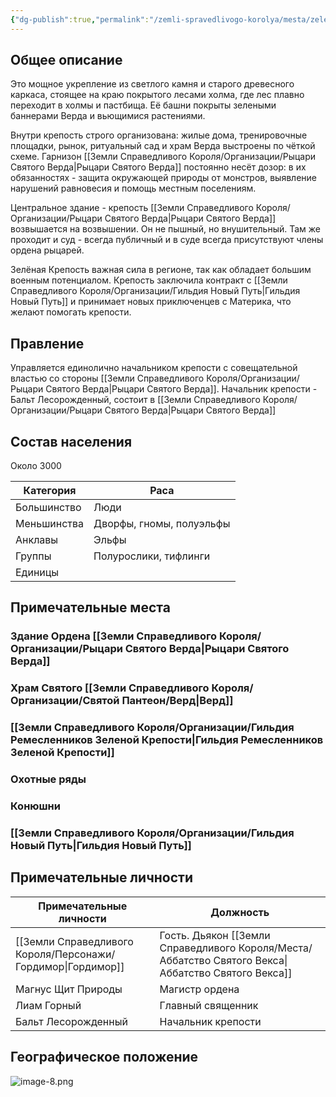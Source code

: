 ```yaml
---
{"dg-publish":true,"permalink":"/zemli-spravedlivogo-korolya/mesta/zelenaya-krepost/"}
---
```


## Общее описание
Это мощное укрепление из светлого камня и старого древесного каркаса, стоящее на краю покрытого лесами холма, где лес плавно переходит в холмы и пастбища. Её башни покрыты зелеными баннерами Верда и вьющимися растениями.

Внутри крепость строго организована: жилые дома, тренировочные площадки, рынок, ритуальный сад и храм Верда выстроены по чёткой схеме. Гарнизон [[Земли Справедливого Короля/Организации/Рыцари Святого Верда\|Рыцари Святого Верда]] постоянно несёт дозор: в их обязанностях - защита окружающей природы от монстров, выявление нарушений равновесия и помощь местным поселениям.

Центральное здание - крепость [[Земли Справедливого Короля/Организации/Рыцари Святого Верда\|Рыцари Святого Верда]] возвышается на возвышении. Он не пышный, но внушительный. Там же проходит и суд - всегда публичный и в суде всегда присутствуют члены ордена рыцарей.

Зелёная Крепость важная сила в регионе, так как обладает большим военным потенциалом. Крепость заключила контракт с [[Земли Справедливого Короля/Организации/Гильдия Новый Путь\|Гильдия Новый Путь]] и принимает новых приключенцев с Материка, что желают помогать крепости.


## Правление

Управляется единолично начальником крепости с совещательной властью со стороны [[Земли Справедливого Короля/Организации/Рыцари Святого Верда\|Рыцари Святого Верда]]. Начальник крепости - Бальт Лесорожденный, состоит в [[Земли Справедливого Короля/Организации/Рыцари Святого Верда\|Рыцари Святого Верда]]

## Состав населения

Около 3000

| Категория   | Раса                     |
| ----------- | ------------------------ |
| Большинство | Люди                     |
| Меньшинства | Дворфы, гномы, полуэльфы |
| Анклавы     | Эльфы                    |
| Группы      | Полурослики, тифлинги    |
| Единицы     |                          |


## Примечательные места

### Здание Ордена [[Земли Справедливого Короля/Организации/Рыцари Святого Верда\|Рыцари Святого Верда]]

### Храм Святого [[Земли Справедливого Короля/Организации/Святой Пантеон/Верд\|Верд]]

### [[Земли Справедливого Короля/Организации/Гильдия Ремесленников Зеленой Крепости\|Гильдия Ремесленников Зеленой Крепости]]

### Охотные ряды

### Конюшни

### [[Земли Справедливого Короля/Организации/Гильдия Новый Путь\|Гильдия Новый Путь]]


## Примечательные личности

| Примечательные личности | Должность                                 |
| ----------------------- | ----------------------------------------- |
| [[Земли Справедливого Короля/Персонажи/Гордимор\|Гордимор]]            | Гость. Дьякон [[Земли Справедливого Короля/Места/Аббатство Святого Векса\|Аббатство Святого Векса]] |
| Магнус Щит Природы      | Магистр ордена                            |
| Лиам Горный             | Главный священник                         |
| Бальт Лесорожденный     | Начальник крепости                        |

## Географическое положение
![image-8.png](/img/user/%D0%9F%D0%BD%D0%B3%20%D1%82%D1%80%D0%B5%D1%88/image-8.png)